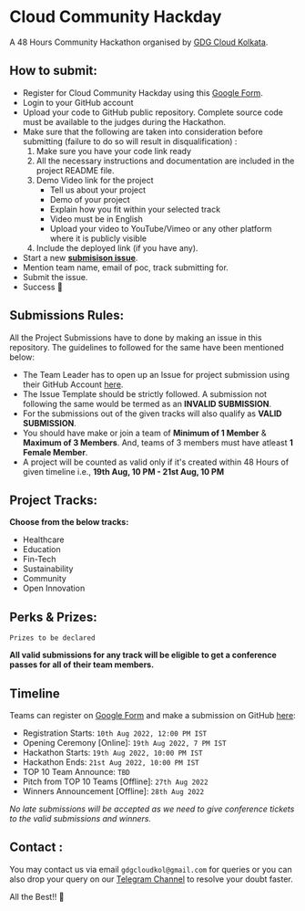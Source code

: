 # Cloud Community Hackday
A 48 Hours Community Hackathon organised by [GDG Cloud Kolkata](https://gdg.community.dev/gdg-cloud-kolkata/).

## How to submit:
- Register for Cloud Community Hackday using this [Google Form](https://forms.gle/1aW6Uc1swXGasSPe9).
- Login to your GitHub account 
- Upload your code to GitHub public repository. Complete source code must be available to the judges during the Hackathon. 
- Make sure that the following are taken into consideration before submitting (failure to do so will result in disqualification) :
    1. Make sure you have your code link ready
    2. All the necessary instructions and documentation are included in the project README file.
    3. Demo Video link for the project
        - Tell us about your project
        - Demo of your project
        - Explain how you fit within your selected track
        - Video must be in English
        - Upload your video to YouTube/Vimeo or any other platform where it is publicly visible  
    4. Include the deployed link (if you have any).
- Start a new **[submisison issue](https://github.com/gdgcloudkol/hackday/issues/new?assignees=&labels=submission&template=submission.yml&title=Submission%3A+%3Cteam+name%3E)**.
- Mention team name, email of poc, track submitting for.
- Submit the issue.
- Success 🎉

## Submissions Rules: 

All the Project Submissions have to done by making an issue in this repository. The guidelines to followed for the same have been mentioned below:
- The Team Leader has to open up an Issue for project submission using their GitHub Account [here](https://github.com/gdgcloudkol/hackday/issues/new?assignees=&labels=submission&template=submission.yml&title=Submission%3A+%3Cteam+name%3E).
- The Issue Template should be strictly followed. A submission not following the same would be termed as an **INVALID SUBMISSION**.
- For the submissions out of the given tracks will also qualify as **VALID SUBMISSION**.
- You should have make or join a team of **Minimum of 1 Member** & **Maximum of 3 Members**. And, teams of 3 members must have atleast **1 Female Member**.
- A project will be counted as valid only if it's created within 48 Hours of given timeline i.e., **19th Aug, 10 PM - 21st Aug, 10 PM**

## Project Tracks:

**Choose from the below tracks:**
- Healthcare
- Education
- Fin-Tech
- Sustainability 
- Community
- Open Innovation

## Perks & Prizes:

`Prizes to be declared`

**All valid submissions for any track will be eligible to get a conference passes for all of their team members.** 

## Timeline

Teams can register on [Google Form](https://forms.gle/1aW6Uc1swXGasSPe9) and make a submission on GitHub [here](https://github.com/gdgcloudkol/hackday/issues/new?assignees=&labels=submission&template=submission.yml&title=Submission%3A+%3Cteam+name%3E):  
- Registration Starts: `10th Aug 2022, 12:00 PM IST`
- Opening Ceremony [Online]: `19th Aug 2022, 7 PM IST`
- Hackathon Starts: `19th Aug 2022, 10:00 PM IST`
- Hackathon Ends: `21st Aug 2022, 10:00 PM IST`
- TOP 10 Team Announce: `TBD`
- Pitch from TOP 10 Teams [Offline]: `27th Aug 2022`
- Winners Announcement [Offline]: `28th Aug 2022`

*No late submissions will be accepted as we need to give conference tickets to the valid submissions and winners.*

## Contact : 

You may contact us via email `gdgcloudkol@gmail.com` for queries or you can also drop your query on our [Telegram Channel](https://t.me/gdgcloudkol) to resolve your doubt faster.

All the Best!! :rocket:
